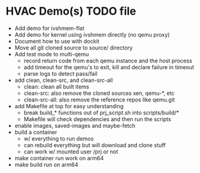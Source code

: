 # HVAC Demo(s) TODO file

* Add demo for ivshmem-flat
* Add demo for kernel using ivshmem directly (no qemu proxy)
* Document how to use with dockit
* Move all git cloned source to source/ directory
* Add test mode to multi-qemu
    * record return code from each qemu instance and the host process
    * add timeout for the qemu's to exit, kill and declare failure in timeout
    * parse logs to detect pass/fail
* add clean, clean-src, and clean-src-all
    * clean: clean all built items
    * clean-src: also remove the cloned sources xen, qemu-*, etc
    * clean-src-all: also remove the reference repos like qemu.git
* add Makefile at top for easy understanding
    * break build_* functions out of prj_script.sh into scripts/build/*
    * Makefile will check dependencies and then run the scripts
* enable images, saved-images and maybe-fetch
* build a container
  * w/ everything to run demos
  * can rebuild everything but will download and clone stuff
  * can work w/ mounted user /prj or not
* make container run work on arm64
* make build run on arm64
